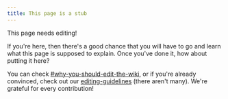 ```yaml
---
title: This page is a stub
---
```


This page needs editing!&#x20;

If you're here, then there's a good chance that you will have to go and learn what this page is supposed to explain. Once you've done it, how about putting it here?&#x20;

You can check [#why-you-should-edit-the-wiki](../../the-wiki/#why-you-should-edit-the-wiki "mention"), or if you're already convinced, check out our [editing-guidelines](../../the-wiki/editing-guidelines/ "mention") (there aren't many). We're grateful for every contribution!

